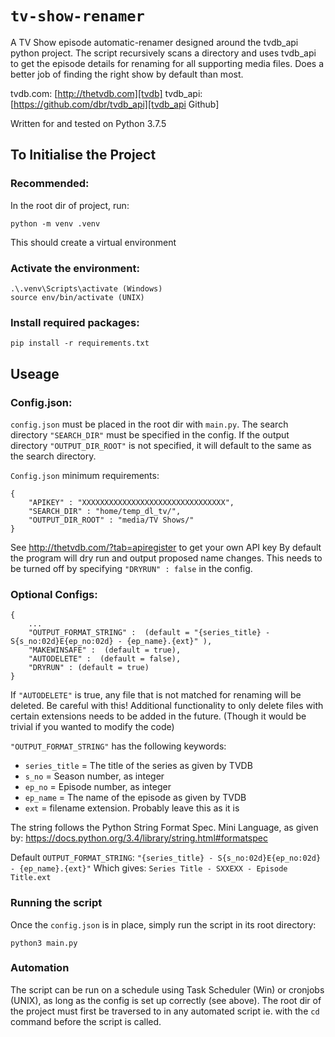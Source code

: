 # `tv-show-renamer`

A TV Show episode automatic-renamer designed around the tvdb_api python project.
The script recursively scans a directory and uses tvdb_api to get the episode details for renaming for all supporting media files.
Does a better job of finding the right show by default than most.

tvdb.com: [http://thetvdb.com][tvdb]
tvdb_api: [https://github.com/dbr/tvdb_api][tvdb_api Github]

Written for and tested on Python 3.7.5

## To Initialise the Project

### Recommended:
In the root dir of project, run:

    python -m venv .venv
This should create a virtual environment

### Activate the environment:
    .\.venv\Scripts\activate (Windows)
    source env/bin/activate (UNIX)

### Install required packages:
    pip install -r requirements.txt

## Useage

### Config.json:
`config.json` must be placed in the root dir with `main.py`.
The search directory `"SEARCH_DIR"` must be specified in the config.
If the output directory `"OUTPUT_DIR_ROOT"` is not specified, it will default to the same as the search directory.

`Config.json` minimum requirements:

    {
        "APIKEY" : "XXXXXXXXXXXXXXXXXXXXXXXXXXXXXXXX",
        "SEARCH_DIR" : "home/temp_dl_tv/",
        "OUTPUT_DIR_ROOT" : "media/TV Shows/"
    }

See http://thetvdb.com/?tab=apiregister to get your own API key
By default the program will dry run and output proposed name changes.
This needs to be turned off by specifying `"DRYRUN" : false` in the config.

### Optional Configs:

    {
        ...
        "OUTPUT_FORMAT_STRING" :  (default = "{series_title} - S{s_no:02d}E{ep_no:02d} - {ep_name}.{ext}" ),
        "MAKEWINSAFE" :  (default = true),
        "AUTODELETE" :  (default = false),
        "DRYRUN" : (default = true)
    }

If `"AUTODELETE"` is true, any file that is not matched for renaming will be deleted. Be careful with this! Additional functionality to only delete files with certain extensions needs to be added in the future. (Though it would be trivial if you wanted to modify the code)

`"OUTPUT_FORMAT_STRING"` has the following keywords:
    
-  `series_title` = The title of the series as given by TVDB
-  `s_no` = Season number, as integer
-  `ep_no` = Episode number, as integer
-  `ep_name` = The name of the episode as given by TVDB
-  `ext` = filename extension. Probably leave this as it is

The string follows the Python String Format Spec. Mini Language, as given by:
https://docs.python.org/3.4/library/string.html#formatspec

Default `OUTPUT_FORMAT_STRING`:
`"{series_title} - S{s_no:02d}E{ep_no:02d} - {ep_name}.{ext}"`
Which gives:
`Series Title - SXXEXX - Episode Title.ext`

### Running the script

Once the `config.json` is in place, simply run the script in its root directory:

    python3 main.py

### Automation

The script can be run on a schedule using Task Scheduler (Win) or cronjobs (UNIX), as long as the config is set up correctly (see above). The root dir of the project must first be traversed to in any automated script ie. with the `cd` command before the script is called.